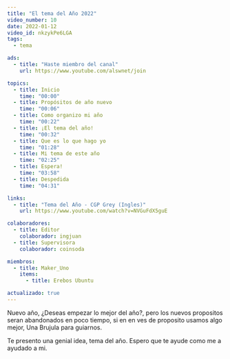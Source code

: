 ```yaml
---
title: "El tema del Año 2022"
video_number: 10
date: 2022-01-12
video_id: nkzykPe6LGA
tags:
  - tema

ads:
  - title: "Haste miembro del canal"
    url: https://www.youtube.com/alswnet/join

topics:
  - title: Inicio
    time: "00:00"
  - title: Propósitos de año nuevo
    time: "00:06"
  - title: Como organizo mi año
    time: "00:22"
  - title: ¡El tema del año!
    time: "00:32"
  - title: Que es lo que hago yo
    time: "01:28"
  - title: Mi tema de este año
    time: "02:25"
  - title: Espera!
    time: "03:58"
  - title: Despedida
    time: "04:31"

links:
  - title: "Tema del Año - CGP Grey (Ingles)"
    url: https://www.youtube.com/watch?v=NVGuFdX5guE

colaboradores:
  - title: Editor
    colaborador: ingjuan
  - title: Supervisora
    colaborador: coinsoda

miembros:
  - title: Maker_Uno
    items:
      - title: Erebos Ubuntu

actualizado: true
---
```


Nuevo año, ¿Deseas empezar lo mejor del año?, pero los nuevos propositos seran abandonados en poco tiempo, si en en ves de proposito usamos algo mejor, Una Brujula para guiarnos.

Te presento una genial idea, tema del año. Espero que te ayude como me a ayudado a mi.
